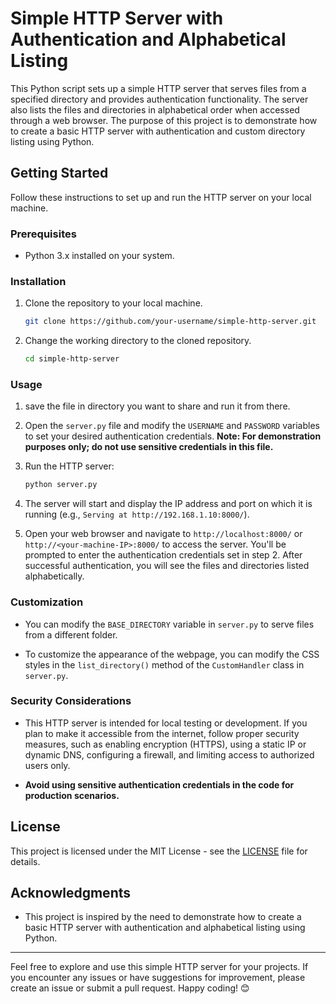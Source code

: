 
# Simple HTTP Server with Authentication and Alphabetical Listing

This Python script sets up a simple HTTP server that serves files from a specified directory and provides authentication functionality. The server also lists the files and directories in alphabetical order when accessed through a web browser. The purpose of this project is to demonstrate how to create a basic HTTP server with authentication and custom directory listing using Python.

## Getting Started

Follow these instructions to set up and run the HTTP server on your local machine.

### Prerequisites

- Python 3.x installed on your system.

### Installation

1. Clone the repository to your local machine.

   ```bash
   git clone https://github.com/your-username/simple-http-server.git
   ```

2. Change the working directory to the cloned repository.

   ```bash
   cd simple-http-server
   ```

### Usage

1. save the file in directory you want to share and run it from there.

2. Open the `server.py` file and modify the `USERNAME` and `PASSWORD` variables to set your desired authentication credentials. **Note: For demonstration purposes only; do not use sensitive credentials in this file.**

3. Run the HTTP server:

   ```bash
   python server.py
   ```

4. The server will start and display the IP address and port on which it is running (e.g., `Serving at http://192.168.1.10:8000/`).

5. Open your web browser and navigate to `http://localhost:8000/` or `http://<your-machine-IP>:8000/` to access the server. You'll be prompted to enter the authentication credentials set in step 2. After successful authentication, you will see the files and directories listed alphabetically.

### Customization

- You can modify the `BASE_DIRECTORY` variable in `server.py` to serve files from a different folder.

- To customize the appearance of the webpage, you can modify the CSS styles in the `list_directory()` method of the `CustomHandler` class in `server.py`.

### Security Considerations

- This HTTP server is intended for local testing or development. If you plan to make it accessible from the internet, follow proper security measures, such as enabling encryption (HTTPS), using a static IP or dynamic DNS, configuring a firewall, and limiting access to authorized users only.

- **Avoid using sensitive authentication credentials in the code for production scenarios.**

## License

This project is licensed under the MIT License - see the [LICENSE](LICENSE) file for details.

## Acknowledgments

- This project is inspired by the need to demonstrate how to create a basic HTTP server with authentication and alphabetical listing using Python.

---

Feel free to explore and use this simple HTTP server for your projects. If you encounter any issues or have suggestions for improvement, please create an issue or submit a pull request. Happy coding! 😊
